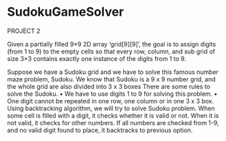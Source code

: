 # SudokuGameSolver


PROJECT 2

Given a partially filled 9×9 2D array ‘grid[9][9]’, the goal is to assign digits (from 1 to 9) to the empty cells so that every row, column, and sub grid of size 3×3 contains exactly one instance of the digits from 1 to 9. 


Suppose we have a Sudoku grid and we have to solve this famous number maze problem, Sudoku. We know that Sudoku is a 9 x 9 number grid, and the whole grid are also divided into 3 x 3 boxes There are some rules to solve the Sudoku.
•	We have to use digits 1 to 9 for solving this problem.
•	One digit cannot be repeated in one row, one column or in one 3 x 3 box.
Using backtracking algorithm, we will try to solve Sudoku problem. When some cell is filled with a digit, it checks whether it is valid or not. When it is not valid, it checks for other numbers. If all numbers are checked from 1-9, and no valid digit found to place, it backtracks to previous option.
